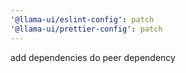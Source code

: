 ```yaml
---
'@llama-ui/eslint-config': patch
'@llama-ui/prettier-config': patch
---
```


add dependencies do peer dependency
